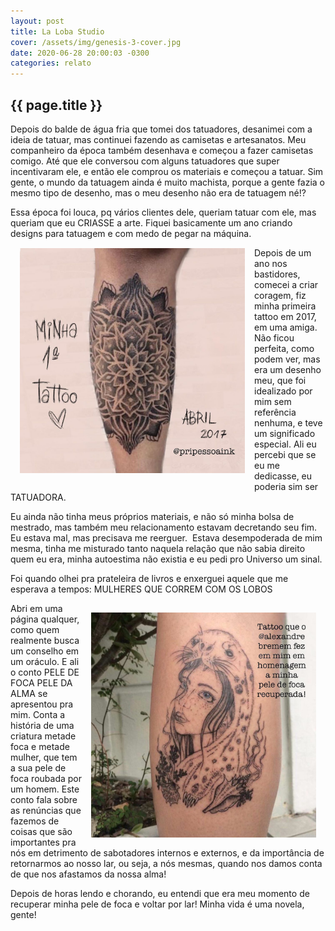 ```yaml
---
layout: post
title: La Loba Studio
cover: /assets/img/genesis-3-cover.jpg
date: 2020-06-28 20:00:03 -0300
categories: relato
---
```


## {{ page.title }}

Depois do balde de água fria que tomei dos tatuadores, desanimei com a ideia de tatuar, mas continuei fazendo as camisetas e artesanatos. Meu companheiro da época também desenhava e começou a fazer camisetas comigo. Até que ele conversou com alguns tatuadores que super incentivaram ele, e então ele comprou os materiais e começou a tatuar. Sim gente, o mundo da tatuagem ainda é muito machista, porque a gente fazia o mesmo tipo de desenho, mas o meu desenho não era de tatuagem né!?


Essa época foi louca, pq vários clientes dele, queriam tatuar com ele, mas queriam que eu CRIASSE a arte. Fiquei basicamente um ano criando designs para tatuagem e com medo de pegar na máquina.⁣
⁣
<img style="height: 360px; float:left; padding: 15px" src="/assets/img/genesis-3-A.jpg">

Depois de um ano nos bastidores, comecei a criar coragem, fiz minha primeira tattoo em 2017, em uma amiga. Não ficou perfeita, como podem ver, mas era um desenho meu, que foi idealizado por mim sem referência nenhuma, e teve um significado especial. Ali eu percebi que se eu me dedicasse, eu poderia sim ser TATUADORA.⁣
⁣

Eu ainda não tinha meus próprios materiais, e não só minha bolsa de mestrado, mas também meu relacionamento estavam decretando seu fim. Eu estava mal, mas precisava me reerguer.⁣
⁣
Estava desempoderada de mim mesma, tinha me misturado tanto naquela relação que não sabia direito quem eu era, minha autoestima não existia e eu pedi pro Universo um sinal.⁣
⁣

Foi quando olhei pra prateleira de livros e enxerguei aquele que me esperava a tempos: MULHERES QUE CORREM COM OS LOBOS⁣
⁣

<img style="height: 360px; float:right; padding: 15px" src="/assets/img/genesis-3-B.jpg">

Abri em uma página qualquer, como quem realmente busca um conselho em um oráculo. E ali o conto PELE DE FOCA PELE DA ALMA se apresentou pra mim.⁣
Conta a história de uma criatura metade foca e metade mulher, que tem a sua pele de foca roubada por um homem. Este conto fala sobre as renúncias que fazemos de coisas que são importantes pra nós em detrimento de sabotadores internos e externos, e da importância de retornarmos ao nosso lar, ou seja, a nós mesmas, quando nos damos conta de que nos afastamos da nossa alma!⁣
⁣

Depois de horas lendo e chorando, eu entendi que era meu momento de recuperar minha pele de foca e voltar por lar!⁣ ⁣Minha vida é uma novela, gente!
